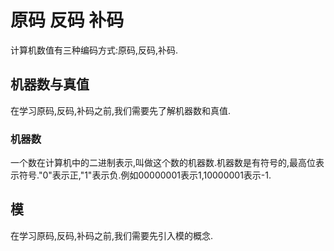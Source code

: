 # 原码 反码 补码　　
计算机数值有三种编码方式:原码,反码,补码.
## 机器数与真值
在学习原码,反码,补码之前,我们需要先了解机器数和真值.
### 机器数
一个数在计算机中的二进制表示,叫做这个数的机器数.机器数是有符号的,最高位表示符号."0"表示正,"1"表示负.例如00000001表示1,10000001表示-1.
## 模
在学习原码,反码,补码之前,我们需要先引入模的概念.